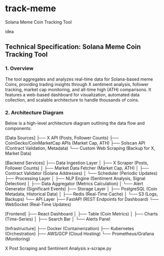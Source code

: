 # track-meme
Solana Meme Coin Tracking Tool



idea
## Technical Specification: Solana Meme Coin Tracking Tool

### 1. Overview
The tool aggregates and analyzes real-time data for Solana-based meme Coins, providing trading insights through X sentiment analysis, follower tracking, market cap monitoring, and all-time high (ATH) comparisons. It features a web-based dashboard for visualization, automated data collection, and scalable architecture to handle thousands of coins.

### 2. Architecture Diagram
Below is a high-level architecture diagram outlining the data flow and components:



[Data Sources]
  ├── X API (Posts, Follower Counts)
  ├── CoinGecko/CoinMarketCap APIs (Market Cap, ATH)
  ├── Solscan API (Contract Validation, Metadata)
  └── Custom Web Scraping (Backup for X, Market Data)

[Backend Services]
  ├── Data Ingestion Layer
  │   ├── X Scraper (Posts, Follower Counts)
  │   ├── Market Data Fetcher (Market Cap, ATH)
  │   ├── Contract Validator (Solana Addresses)
  │   └── Scheduler (Periodic Updates)
  ├── Processing Layer
  │   ├── NLP Engine (Sentiment Analysis, Signal Detection)
  │   ├── Data Aggregator (Metrics Calculation)
  │   └── Alert Generator (Significant Events)
  ├── Storage Layer
  │   ├── PostgreSQL (Coin Metadata, Historical Data)
  │   ├── Redis (Real-Time Cache)
  │   └── S3 (Logs, Backups)
  └── API Layer
      ├── FastAPI (REST Endpoints for Dashboard)
      └── WebSocket (Real-Time Updates)

[Frontend]
  ├── React Dashboard
  │   ├── Table (Coin Metrics)
  │   ├── Charts (Time-Series)
  │   ├── Search Bar
  │   └── Alerts Panel

[Infrastructure]
  ├── Docker (Containerization)
  ├── Kubernetes (Orchestration)
  ├── AWS/GCP (Cloud Hosting)
  └── Prometheus/Grafana (Monitoring)














X Post Scraping and Sentiment Analysis
x-scrape.py

